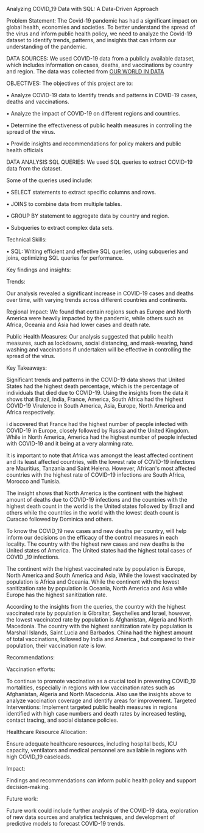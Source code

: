 Analyzing COVID_19 Data with SQL: A Data-Driven Approach

Problem Statement: The Covid-19 pandemic has had a significant impact on global health, economies and societies. To better understand the spread of the virus and inform public health policy, we need to analyze the Covid-19 dataset to identify trends, patterns, and insights that can inform our understanding of the pandemic.

DATA SOURCES: We used COVID-19 data from a publicly available dataset, which includes information on cases, deaths, and vaccinations by country and region. The data was collected from [OUR WORLD IN DATA](https://docs.owid.io/projects/etl/api/covid/%23downloaddata)

OBJECTIVES: The objectives of this project are to:

•	Analyze COVID-19 data to Identify trends and patterns in COVID-19 cases, deaths and vaccinations.

•	Analyze the impact of COVID-19 on different regions and countries.

•	Determine the effectiveness of public health measures in controlling the spread of the virus.

•	Provide insights and recommendations for policy makers and public health officials

DATA ANALYSIS 
SQL QUERIES: We used SQL queries to extract COVID-19 data from the dataset. 

Some of the queries used include:

•	SELECT statements to extract specific columns and rows.

•	JOINS to combine data from multiple tables. 

•	GROUP BY statement to aggregate data by country and region.

•	Subqueries to extract complex data sets.

Technical Skills: 

•	SQL: Writing efficient and effective SQL queries, using subqueries and joins, optimizing SQL queries for performance.

Key findings and insights: 

Trends: 

Our analysis revealed a significant increase in COVID-19 cases and deaths over time, with varying trends across different countries and continents.

Regional Impact: We found that certain regions such as Europe and North America were heavily impacted by the pandemic, while others such as Africa, Oceania and Asia had lower cases and death rate.

Public Health Measures: Our analysis suggested that public health measures, such as lockdowns, social distancing, and mask-wearing, hand washing and vaccinations if undertaken will be effective in controlling the spread of the virus.

Key Takeaways: 

Significant trends and patterns in the COVID-19 data shows that United States had the highest death percentage, which is the percentage of individuals that died due to COVID-19.
Using the insights from the data it shows that Brazil, India, France, America, South Africa had the highest COVID-19 Virulence in South America, Asia, Europe, North America and Africa respectively. 

i discovered that France had the highest number of people infected with COVID-19 in Europe, closely followed by Russia and the United Kingdom. While in North America, America had the highest number of people infected with COVID-19 and it being at a very alarming rate.

It is important to note that Africa was amongst the least affected continent and its least affected countries, with the lowest rate of COVID-19 infections are Mauritius, Tanzania and Saint Helena. However, African's most affected countries with the highest rate of COVID-19 infections are South Africa, Morocco and Tunisia.

The insight shows that North America is the continent with the highest amount of deaths due to COVID-19 infections and the countries with the highest death count in the world is the United states followed by Brazil and others while the countries in the world with the lowest death count is Curacao followed by Dominica and others. 

To know the COVID_19 new cases and new deaths per country, will help inform our decisions on the efficacy of the control measures in each locality. The country with the highest new cases and new deaths is the United states of America. The United states had the highest total cases of COVID _19 infections.

The continent with the highest vaccinated rate by population is Europe, North America and South America and Asia, While the lowest vaccinated by population is Africa and Oceania. While the continent with the lowest sanitization rate by population is Oceania, North America and Asia while Europe has the highest sanitization rate.

According to the insights from the queries, the country with the highest vaccinated rate by population is Gibraltar, Seychelles and Israel, however, the lowest vaccinated rate by population is Afghanistan, Algeria and North Macedonia. The country with the highest sanitization rate by population is Marshall Islands, Saint Lucia and Barbados. 
China had the highest amount of total vaccinations, followed by India and America , but compared to their population, their vaccination rate is low.

Recommendations: 

Vaccination efforts:

To continue to promote vaccination as a crucial tool in preventing COVID_19 mortalities, especially in regions with low vaccination rates such as Afghanistan, Algeria and North Macedonia. Also use the insights above to analyze vaccination coverage and identify areas for improvement.
Targeted Interventions: Implement targeted public health measures in regions identified with high case numbers and death rates by increased testing, contact tracing, and social distance policies.

Healthcare Resource Allocation:

Ensure adequate healthcare resources, including hospital beds, ICU capacity, ventilators and medical personnel are available in regions with high COVID_19 caseloads.

Impact:

Findings and recommendations can inform public health policy and support decision-making.

Future work: 

Future work could include further analysis of the COVID-19 data, exploration of new data sources and analytics techniques, and development of predictive models to forecast COVID-19 trends.


